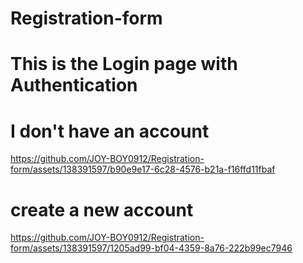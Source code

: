 # Registration-form
# This is the Login page with Authentication

# I don't have an account 

https://github.com/JOY-BOY0912/Registration-form/assets/138391597/b90e9e17-6c28-4576-b21a-f16ffd11fbaf

# create a new account 

https://github.com/JOY-BOY0912/Registration-form/assets/138391597/1205ad99-bf04-4359-8a76-222b99ec7946

# 
